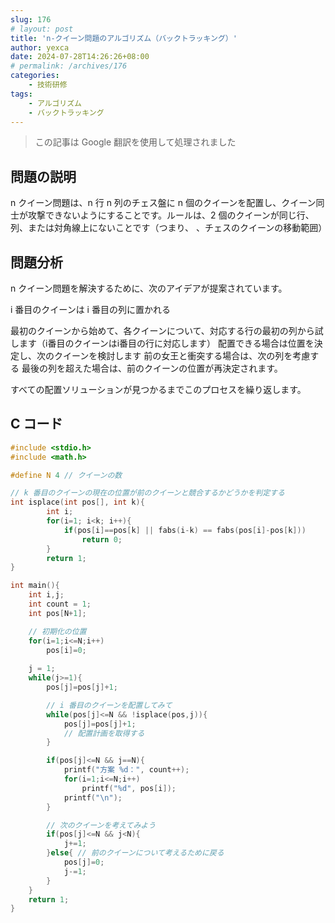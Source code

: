 ```yaml
---
slug: 176
# layout: post
title: 'n-クイーン問題のアルゴリズム（バックトラッキング）'
author: yexca
date: 2024-07-28T14:26:26+08:00
# permalink: /archives/176
categories:
    - 技術研修
tags:
    - アルゴリズム
    - バックトラッキング
---  
```


> この記事は Google 翻訳を使用して処理されました

## 問題の説明

n クイーン問題は、n 行 n 列のチェス盤に n 個のクイーンを配置し、クイーン同士が攻撃できないようにすることです。ルールは、2 個のクイーンが同じ行、列、または対角線上にないことです（つまり、 、チェスのクイーンの移動範囲）

## 問題分析

n クイーン問題を解決するために、次のアイデアが提案されています。

i 番目のクイーンは i 番目の列に置かれる

最初のクイーンから始めて、各クイーンについて、対応する行の最初の列から試します（i番目のクイーンはi番目の行に対応します）
配置できる場合は位置を決定し、次のクイーンを検討します
前の女王と衝突する場合は、次の列を考慮する
最後の列を超えた場合は、前のクイーンの位置が再決定されます。

すべての配置ソリューションが見つかるまでこのプロセスを繰り返します。

## C コード

```c
#include <stdio.h>
#include <math.h>

#define N 4 // クイーンの数

// k 番目のクイーンの現在の位置が前のクイーンと競合するかどうかを判定する
int isplace(int pos[], int k){
        int i;
        for(i=1; i<k; i++){
            if(pos[i]==pos[k] || fabs(i-k) == fabs(pos[i]-pos[k]))
                return 0;
        }
        return 1;
}

int main(){
    int i,j;
    int count = 1;
    int pos[N+1];

    // 初期化の位置
    for(i=1;i<=N;i++)
        pos[i]=0;
    
    j = 1;
    while(j>=1){
        pos[j]=pos[j]+1;

        // i 番目のクイーンを配置してみて
        while(pos[j]<=N && !isplace(pos,j)){
            pos[j]=pos[j]+1;
            // 配置計画を取得する
        }

        if(pos[j]<=N && j==N){
            printf("方案 %d：", count++);
            for(i=1;i<=N;i++)
                printf("%d", pos[i]);
            printf("\n");
        }

        // 次のクイーンを考えてみよう
        if(pos[j]<=N && j<N){
            j+=1;
        }else{ // 前のクイーンについて考えるために戻る
            pos[j]=0;
            j-=1;
        }
    }
    return 1;
}
```
